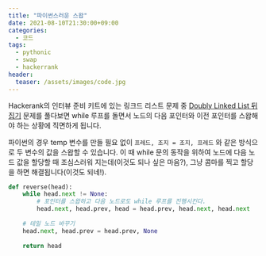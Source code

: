 ```yaml
---
title: "파이썬스러운 스왑"
date: 2021-08-10T21:30:00+09:00
categories:
  - 코드
tags:
  - pythonic 
  - swap
  - hackerrank
header:
  teaser: /assets/images/code.jpg
---
```


Hackerank의 인터뷰 준비 키트에 있는 링크드 리스트 문제 중 [Doubly Linked List 뒤집기][Reverse-a doubly-linked-list] 문제를 풀다보면 while 루프를 돌면서 노드의 다음 포인터와 이전 포인터를 스왑해야 하는 상황에 직면하게 됩니다. 

파이썬의 경우 temp 변수를 만들 필요 없이 `프레드, 조지 = 조지, 프레드` 와 같은 방식으로 두 변수의 값을 스왑할 수 있습니다. 이 때 while 문의 동작을 위하여 노드에 다음 노드 값을 할당할 때 조심스러워 지는데(이것도 되나 싶은 마음?), 그냥 콤마를 찍고 할당을 하면 해결됩니다(이것도 되네!). 

```python
def reverse(head):
    while head.next != None:
        # 포인터를 스왑하고 다음 노드로도 while 루프를 진행시킨다. 
        head.next, head.prev, head = head.prev, head.next, head.next
        
    # 테일 노드 바꾸기
    head.next, head.prev = head.prev, None
    
    return head
```

[Reverse-a doubly-linked-list]: https://www.hackerrank.com/challenges/reverse-a-doubly-linked-list/problem?h_l=interview&playlist_slugs%5B%5D=interview-preparation-kit&playlist_slugs%5B%5D=linked-lists